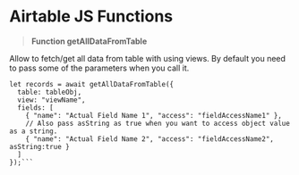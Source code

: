 # Airtable JS Functions
>**Function getAllDataFromTable**

Allow to fetch/get all data from table with using views. By default you need to pass some of the parameters when you call it.
  
  ```let tableObj = base.getTable("Table-Name");
  let records = await getAllDataFromTable({
    table: tableObj,
    view: "viewName",
    fields: [
      { "name": "Actual Field Name 1", "access": "fieldAccessName1" },
      // Also pass asString as true when you want to access object value as a string.
      { "name": "Actual Field Name 2", "access": "fieldAccessName2", asString:true } 
    ]
  });```
